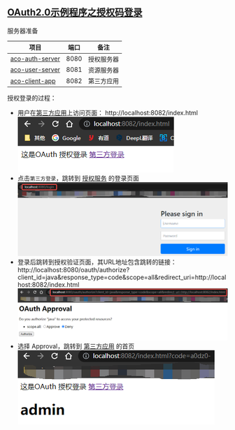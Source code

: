 [OAuth2.0示例程序之授权码登录](https://mp.weixin.qq.com/s/GXMQI59U6uzmS-C0WQ5iUw)
--

服务器准备

项目 | 端口 | 备注
----|------|-----
[aco-auth-server](aco-auth-server)|8080|授权服务器
[aco-user-server](aco-user-server)|8081|资源服务器
[aco-client-app](aco-client-app)|8082|第三方应用

授权登录的过程：
* 用户在[第三方应用](aco-client-app)上访问页面： http://localhost:8082/index.html <br/>
![](images/第三方页面访问.png)
* 点击`第三方登录`，跳转到 [授权服务](aco-auth-server) 的登录页面 <br/>
![](images/Auth-Server-登录页面.png)
* 登录后跳转到授权验证页面，其URL地址包含跳转的链接：http://localhost:8080/oauth/authorize?client_id=java&response_type=code&scope=all&redirect_uri=http://localhost:8082/index.html  <br/>
![](images/授权验证页面.png)
* 选择 Approval，跳转到 [第三方应用](aco-client-app) 的首页 <br/>
![](images/授权登录成功页面.png)